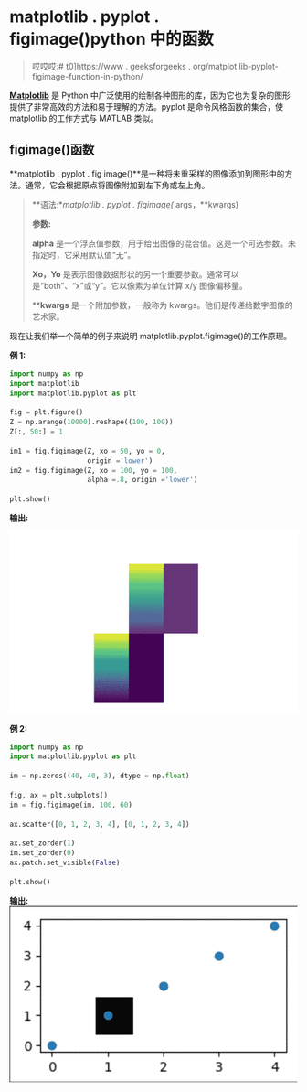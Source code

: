 # matplotlib . pyplot . figimage()python 中的函数

> 哎哎哎:# t0]https://www . geeksforgeeks . org/matplot lib-pyplot-figimage-function-in-python/

**[Matplotlib](https://www.geeksforgeeks.org/python-introduction-matplotlib/)** 是 Python 中广泛使用的绘制各种图形的库，因为它也为复杂的图形提供了非常高效的方法和易于理解的方法。pyplot 是命令风格函数的集合，使 matplotlib 的工作方式与 MATLAB 类似。

## figimage()函数

**matplotlib . pyplot . fig image()**是一种将未重采样的图像添加到图形中的方法。通常，它会根据原点将图像附加到左下角或左上角。

> **语法:**matplotlib . pyplot . figimage(* args，**kwargs)
> 
> **参数:**
> 
> **alpha** 是一个浮点值参数，用于给出图像的混合值。这是一个可选参数。未指定时，它采用默认值“无”。
> 
> **Xo，Yo** 是表示图像数据形状的另一个重要参数。通常可以是“both”、“x”或“y”。它以像素为单位计算 x/y 图像偏移量。
> 
> ****kwargs** 是一个附加参数，一般称为 kwargs。他们是传递给数字图像的艺术家。

现在让我们举一个简单的例子来说明 matplotlib.pyplot.figimage()的工作原理。

**例 1:**

```py
import numpy as np
import matplotlib
import matplotlib.pyplot as plt

fig = plt.figure()
Z = np.arange(10000).reshape((100, 100))
Z[:, 50:] = 1

im1 = fig.figimage(Z, xo = 50, yo = 0,
                   origin ='lower')
im2 = fig.figimage(Z, xo = 100, yo = 100,
                   alpha =.8, origin ='lower')

plt.show()
```

**输出:**

![](img/43065717879a082a69ef37e14b7ae5b3.png)

**例 2:**

```py
import numpy as np
import matplotlib.pyplot as plt

im = np.zeros((40, 40, 3), dtype = np.float)

fig, ax = plt.subplots()
im = fig.figimage(im, 100, 60)

ax.scatter([0, 1, 2, 3, 4], [0, 1, 2, 3, 4])

ax.set_zorder(1)
im.set_zorder(0)
ax.patch.set_visible(False)

plt.show()
```

**输出:**
![](img/e68aeff3e42a935d68908225d974d231.png)
